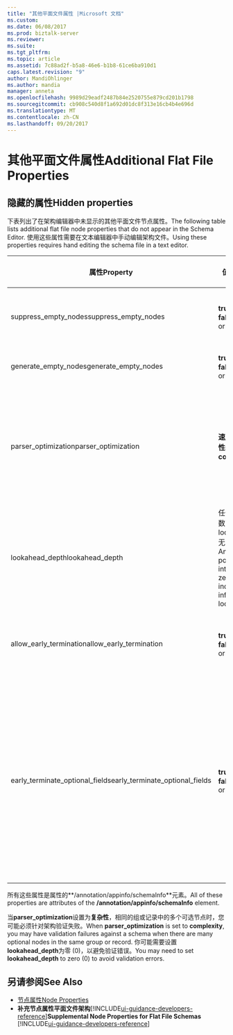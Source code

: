 ```yaml
---
title: "其他平面文件属性 |Microsoft 文档"
ms.custom: 
ms.date: 06/08/2017
ms.prod: biztalk-server
ms.reviewer: 
ms.suite: 
ms.tgt_pltfrm: 
ms.topic: article
ms.assetid: 7c88ad2f-b5a8-46e6-b1b8-61ce6ba910d1
caps.latest.revision: "9"
author: MandiOhlinger
ms.author: mandia
manager: anneta
ms.openlocfilehash: 9989d29eadf2487b84e2520755e879cd201b1798
ms.sourcegitcommit: cb908c540d8f1a692d01dc8f313e16cb4b4e696d
ms.translationtype: MT
ms.contentlocale: zh-CN
ms.lasthandoff: 09/20/2017
---
```

# <a name="additional-flat-file-properties"></a><span data-ttu-id="284e3-102">其他平面文件属性</span><span class="sxs-lookup"><span data-stu-id="284e3-102">Additional Flat File Properties</span></span>

## <a name="hidden-properties"></a><span data-ttu-id="284e3-103">隐藏的属性</span><span class="sxs-lookup"><span data-stu-id="284e3-103">Hidden properties</span></span>
<span data-ttu-id="284e3-104">下表列出了在架构编辑器中未显示的其他平面文件节点属性。</span><span class="sxs-lookup"><span data-stu-id="284e3-104">The following table lists additional flat file node properties that do not appear in the Schema Editor.</span></span> <span data-ttu-id="284e3-105">使用这些属性需要在文本编辑器中手动编辑架构文件。</span><span class="sxs-lookup"><span data-stu-id="284e3-105">Using these properties requires hand editing the schema file in a text editor.</span></span>  
  
|<span data-ttu-id="284e3-106">属性</span><span class="sxs-lookup"><span data-stu-id="284e3-106">Property</span></span>|<span data-ttu-id="284e3-107">值</span><span class="sxs-lookup"><span data-stu-id="284e3-107">Values</span></span>|<span data-ttu-id="284e3-108">默认值</span><span class="sxs-lookup"><span data-stu-id="284e3-108">Default Value</span></span>|<span data-ttu-id="284e3-109">Description</span><span class="sxs-lookup"><span data-stu-id="284e3-109">Description</span></span>|  
|--------------|------------|-------------------|-----------------|  
|<span data-ttu-id="284e3-110">suppress_empty_nodes</span><span class="sxs-lookup"><span data-stu-id="284e3-110">suppress_empty_nodes</span></span>|<span data-ttu-id="284e3-111">**true** 或 **false**</span><span class="sxs-lookup"><span data-stu-id="284e3-111">**true** or **false**</span></span>|<span data-ttu-id="284e3-112">**false**</span><span class="sxs-lookup"><span data-stu-id="284e3-112">**false**</span></span>|<span data-ttu-id="284e3-113">指示是否在解析程序生成 XML 实例数据后删除空 XML 节点。</span><span class="sxs-lookup"><span data-stu-id="284e3-113">Indicates whether or not to remove empty XML nodes after the parser generates XML instance data.</span></span>|  
|<span data-ttu-id="284e3-114">generate_empty_nodes</span><span class="sxs-lookup"><span data-stu-id="284e3-114">generate_empty_nodes</span></span>|<span data-ttu-id="284e3-115">**true** 或 **false**</span><span class="sxs-lookup"><span data-stu-id="284e3-115">**true** or **false**</span></span>|<span data-ttu-id="284e3-116">**true**</span><span class="sxs-lookup"><span data-stu-id="284e3-116">**true**</span></span>|<span data-ttu-id="284e3-117">为 XML 实例数据中的现有记录生成空节点。</span><span class="sxs-lookup"><span data-stu-id="284e3-117">Generate empty nodes for records that exist in the XML instance data.</span></span>|  
|<span data-ttu-id="284e3-118">parser_optimization</span><span class="sxs-lookup"><span data-stu-id="284e3-118">parser_optimization</span></span>|<span data-ttu-id="284e3-119">**速度**或**复杂性**</span><span class="sxs-lookup"><span data-stu-id="284e3-119">**speed** or **complexity**</span></span>|<span data-ttu-id="284e3-120">**速度**</span><span class="sxs-lookup"><span data-stu-id="284e3-120">**speed**</span></span>|<span data-ttu-id="284e3-121">针对速度进行优化可缩短解析时间，但需要处理某些数据多义性问题。</span><span class="sxs-lookup"><span data-stu-id="284e3-121">Optimizing for speed decreases the parsing time but at the cost of dealing with some ambiguities in data.</span></span> <span data-ttu-id="284e3-122">针对复杂度进行优化可处理更广泛的多义性问题，但会影响处理速度。</span><span class="sxs-lookup"><span data-stu-id="284e3-122">Optimizing for complexity handles a wider range of ambiguities but at the cost of processing speed.</span></span>|  
|<span data-ttu-id="284e3-123">lookahead_depth</span><span class="sxs-lookup"><span data-stu-id="284e3-123">lookahead_depth</span></span>|<span data-ttu-id="284e3-124">任何正整数；0 表示 lookahead 无限制。</span><span class="sxs-lookup"><span data-stu-id="284e3-124">Any positive integer; zero (0) indicates infinite lookahead.</span></span>|<span data-ttu-id="284e3-125">3</span><span class="sxs-lookup"><span data-stu-id="284e3-125">3</span></span>|<span data-ttu-id="284e3-126">在查找匹配数据时向前查找的深度。</span><span class="sxs-lookup"><span data-stu-id="284e3-126">How far to look ahead for matching data.</span></span>|  
|<span data-ttu-id="284e3-127">allow_early_termination</span><span class="sxs-lookup"><span data-stu-id="284e3-127">allow_early_termination</span></span>|<span data-ttu-id="284e3-128">**true** 或 **false**</span><span class="sxs-lookup"><span data-stu-id="284e3-128">**true** or **false**</span></span>|<span data-ttu-id="284e3-129">**false**</span><span class="sxs-lookup"><span data-stu-id="284e3-129">**false**</span></span>|<span data-ttu-id="284e3-130">指示位置的记录是否可以提前终止 (**true**) 或必须包含所有记录的字段的数据 (**false**)。</span><span class="sxs-lookup"><span data-stu-id="284e3-130">Indicates whether positional records can terminate early (**true**) or must contain data for all record fields (**false**).</span></span>|  
|<span data-ttu-id="284e3-131">early_terminate_optional_fields</span><span class="sxs-lookup"><span data-stu-id="284e3-131">early_terminate_optional_fields</span></span>|<span data-ttu-id="284e3-132">**true** 或 **false**</span><span class="sxs-lookup"><span data-stu-id="284e3-132">**true** or **false**</span></span>|<span data-ttu-id="284e3-133">**false**</span><span class="sxs-lookup"><span data-stu-id="284e3-133">**false**</span></span>|<span data-ttu-id="284e3-134">启用的可选的尾随字段提前终止 (**true**)。</span><span class="sxs-lookup"><span data-stu-id="284e3-134">Enable early termination of optional trailing fields (**true**).</span></span> <span data-ttu-id="284e3-135">如果在 BizTalk 编辑器中打开现有架构无此批注，则将默认值设置为添加到它此批注 (**false**)。</span><span class="sxs-lookup"><span data-stu-id="284e3-135">If the existing schema without this annotation is opened in the BizTalk Editor, this annotation will be added to it with the default value set to (**false**).</span></span> <span data-ttu-id="284e3-136">**注意：** early_terminate_optional_fields 批注才能起作用，如果 allow_early_termination 设置为"true"。</span><span class="sxs-lookup"><span data-stu-id="284e3-136">**Note:**  The early_terminate_optional_fields annotation only takes effect if the allow_early_termination is set to "true".</span></span>|  
  
 <span data-ttu-id="284e3-137">所有这些属性是属性的**/annotation/appinfo/schemaInfo**元素。</span><span class="sxs-lookup"><span data-stu-id="284e3-137">All of these properties are attributes of the **/annotation/appinfo/schemaInfo** element.</span></span>  
  
 <span data-ttu-id="284e3-138">当**parser_optimization**设置为**复杂性**，相同的组或记录中的多个可选节点时，您可能必须针对架构验证失败。</span><span class="sxs-lookup"><span data-stu-id="284e3-138">When **parser_optimization** is set to **complexity**, you may have validation failures against a schema when there are many optional nodes in the same group or record.</span></span> <span data-ttu-id="284e3-139">你可能需要设置**lookahead_depth**为零 (0)，以避免验证错误。</span><span class="sxs-lookup"><span data-stu-id="284e3-139">You may need to set **lookahead_depth** to zero (0) to avoid validation errors.</span></span>  
  
## <a name="see-also"></a><span data-ttu-id="284e3-140">另请参阅</span><span class="sxs-lookup"><span data-stu-id="284e3-140">See Also</span></span>  
-  [<span data-ttu-id="284e3-141">节点属性</span><span class="sxs-lookup"><span data-stu-id="284e3-141">Node Properties</span></span>](../core/node-properties.md)   
-  <span data-ttu-id="284e3-142">**补充节点属性平面文件架构**[!INCLUDE[ui-guidance-developers-reference](../includes/ui-guidance-developers-reference.md)]</span><span class="sxs-lookup"><span data-stu-id="284e3-142">**Supplemental Node Properties for Flat File Schemas** [!INCLUDE[ui-guidance-developers-reference](../includes/ui-guidance-developers-reference.md)]</span></span>
